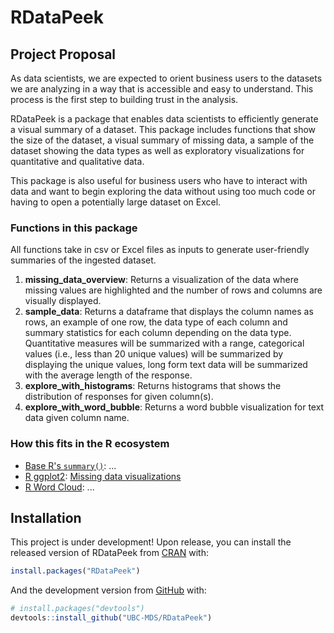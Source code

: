 # RDataPeek

<!-- badges: start -->

<!-- badges: end -->

## Project Proposal
As data scientists, we are expected to orient business users to the datasets we are analyzing in a way that is accessible and easy to understand. This process is the first step to building trust in the analysis.

RDataPeek is a package that enables data scientists to efficiently generate a visual summary of a dataset. This package includes functions that show the size of the dataset, a visual summary of missing data, a sample of the dataset showing the data types as well as exploratory visualizations for quantitative and qualitative data.

This package is also useful for business users who have to interact with data and want to begin exploring the data without using too much code or having to open a potentially large dataset on Excel. 

### Functions in this package
All functions take in csv or Excel files as inputs to generate user-friendly summaries of the ingested dataset.
1. **missing_data_overview**: Returns a visualization of the data where missing values are highlighted and the number of rows and columns are visually displayed.
2. **sample_data**: Returns a dataframe that displays the column names as rows, an example of one row, the data type of each column and summary statistics for each column depending on the data type. Quantitative measures will be summarized with a range, categorical values (i.e., less than 20 unique values) will be summarized by displaying the unique values, long form text data will be summarized with the average length of the response. 
3. **explore_with_histograms**: Returns histograms that shows the distribution of responses for given column(s). 
4. **explore_with_word_bubble**: Returns a word bubble visualization for text data given column name.

### How this fits in the R ecosystem
- [Base R's `summary()`](https://www.rdocumentation.org/packages/base/versions/3.6.2/topics/summary): ...
- [R ggplot2](https://ggplot2.tidyverse.org): [Missing data visualizations](https://cran.r-project.org/web/packages/naniar/vignettes/naniar-visualisation.html)
- [R Word Cloud](https://cran.r-project.org/web/packages/wordcloud/wordcloud.pdf): ... 

## Installation
This project is under development! Upon release, you can install the released version of RDataPeek from [CRAN](https://CRAN.R-project.org) with:

``` r
install.packages("RDataPeek")
```

And the development version from [GitHub](https://github.com/) with:

``` r
# install.packages("devtools")
devtools::install_github("UBC-MDS/RDataPeek")
```
